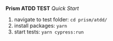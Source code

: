 **Prism ATDD TEST**
_Quick Start_

1. navigate to test folder: `cd prism/atdd/`
2. install packages: `yarn`
3. start tests: `yarn cypress:run`
